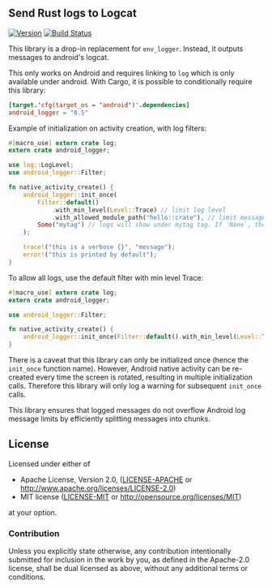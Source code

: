 ## Send Rust logs to Logcat

[![Version](https://img.shields.io/crates/v/android_logger.svg)](https://crates.io/crates/android_logger)
[![Build Status](https://travis-ci.org/Nercury/android_logger-rs.svg?branch=master)](https://travis-ci.org/Nercury/android_logger-rs)

This library is a drop-in replacement for `env_logger`. Instead, it outputs messages to
android's logcat.

This only works on Android and requires linking to `log` which
is only available under android. With Cargo, it is possible to conditionally require
this library:

```toml
[target.'cfg(target_os = "android")'.dependencies]
android_logger = "0.5"
```

Example of initialization on activity creation, with log filters:

```rust
#[macro_use] extern crate log;
extern crate android_logger;

use log::LogLevel;
use android_logger::Filter;

fn native_activity_create() {
    android_logger::init_once(
        Filter::default()
            .with_min_level(Level::Trace) // limit log level
            .with_allowed_module_path("hello::crate"), // limit messages to specific crate
        Some("mytag") // logs will show under mytag tag. If `None`, the crate name will be used
    ); 

    trace!("this is a verbose {}", "message");
    error!("this is printed by default");
}
```

To allow all logs, use the default filter with min level Trace:

```rust
#[macro_use] extern crate log;
extern crate android_logger;

use android_logger::Filter;

fn native_activity_create() {
    android_logger::init_once(Filter::default().with_min_level(Level::Trace), None);
}
```

There is a caveat that this library can only be initialized once 
(hence the `init_once` function name). However, Android native activity can be
re-created every time the screen is rotated, resulting in multiple initialization calls.
Therefore this library will only log a warning for subsequent `init_once` calls.

This library ensures that logged messages do not overflow Android log message limits
by efficiently splitting messages into chunks.

## License

Licensed under either of

 * Apache License, Version 2.0, ([LICENSE-APACHE](LICENSE-APACHE) or http://www.apache.org/licenses/LICENSE-2.0)
 * MIT license ([LICENSE-MIT](LICENSE-MIT) or http://opensource.org/licenses/MIT)

at your option.

### Contribution

Unless you explicitly state otherwise, any contribution intentionally
submitted for inclusion in the work by you, as defined in the Apache-2.0
license, shall be dual licensed as above, without any additional terms or
conditions.
